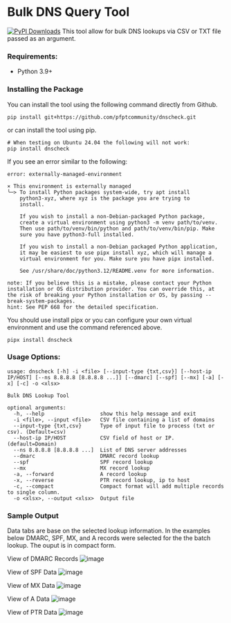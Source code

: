 # Bulk DNS Query Tool
[![PyPI Downloads](https://static.pepy.tech/badge/dnscheck)](https://pepy.tech/projects/dnscheck)
This tool allow for bulk DNS lookups via CSV or TXT file passed as an argument.

### Requirements:

* Python 3.9+

### Installing the Package

You can install the tool using the following command directly from Github.

```
pip install git+https://github.com/pfptcommunity/dnscheck.git
```

or can install the tool using pip.

```
# When testing on Ubuntu 24.04 the following will not work:
pip install dnscheck
```

If you see an error similar to the following:

```
error: externally-managed-environment

× This environment is externally managed
╰─> To install Python packages system-wide, try apt install
    python3-xyz, where xyz is the package you are trying to
    install.

    If you wish to install a non-Debian-packaged Python package,
    create a virtual environment using python3 -m venv path/to/venv.
    Then use path/to/venv/bin/python and path/to/venv/bin/pip. Make
    sure you have python3-full installed.

    If you wish to install a non-Debian packaged Python application,
    it may be easiest to use pipx install xyz, which will manage a
    virtual environment for you. Make sure you have pipx installed.

    See /usr/share/doc/python3.12/README.venv for more information.

note: If you believe this is a mistake, please contact your Python installation or OS distribution provider. You can override this, at the risk of breaking your Python installation or OS, by passing --break-system-packages.
hint: See PEP 668 for the detailed specification.
```

You should use install pipx or you can configure your own virtual environment and use the command referenced above.

```
pipx install dnscheck
```

### Usage Options:

```
usage: dnscheck [-h] -i <file> [--input-type {txt,csv}] [--host-ip IP/HOST] [--ns 8.8.8.8 [8.8.8.8 ...]] [--dmarc] [--spf] [--mx] [-a] [-x] [-c] -o <xlsx>

Bulk DNS Lookup Tool

optional arguments:
  -h, --help                  show this help message and exit
  -i <file>, --input <file>   CSV file containing a list of domains
  --input-type {txt,csv}      Type of input file to process (txt or csv). (Default=csv)
  --host-ip IP/HOST           CSV field of host or IP. (default=Domain)
  --ns 8.8.8.8 [8.8.8.8 ...]  List of DNS server addresses
  --dmarc                     DMARC record lookup
  --spf                       SPF record lookup
  --mx                        MX record lookup
  -a, --forward               A record lookup
  -x, --reverse               PTR record lookup, ip to host
  -c, --compact               Compact format will add multiple records to single column.
  -o <xlsx>, --output <xlsx>  Output file
```

### Sample Output

Data tabs are base on the selected lookup information. In the examples below DMARC, SPF, MX, and A records were selected for the the batch lookup. The ouput is in compact form.

View of DMARC Records
![image](https://github.com/pfptcommunity/dnscheck/assets/83429267/6ff467fa-42d0-4f8f-8927-d27c8c9d466b)

View of SPF Data
![image](https://github.com/pfptcommunity/dnscheck/assets/83429267/2360b8e0-9c03-46a8-af99-7213d8a458aa)

View of MX Data
![image](https://github.com/pfptcommunity/dnscheck/assets/83429267/a50bbbe4-f787-4112-8df5-9657bf9a24ca)

View of A Data
![image](https://github.com/pfptcommunity/dnscheck/assets/83429267/017ee0fc-7452-4c5e-9956-0424f3c2cc70)

View of PTR Data
![image](https://github.com/user-attachments/assets/166d856f-96cf-43f7-8267-1cbe967a2149)



